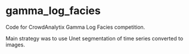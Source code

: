 # gamma_log_facies

Code for CrowdAnalytix Gamma Log Facies competition.

Main strategy was to use Unet segmentation of time series converted to images.


